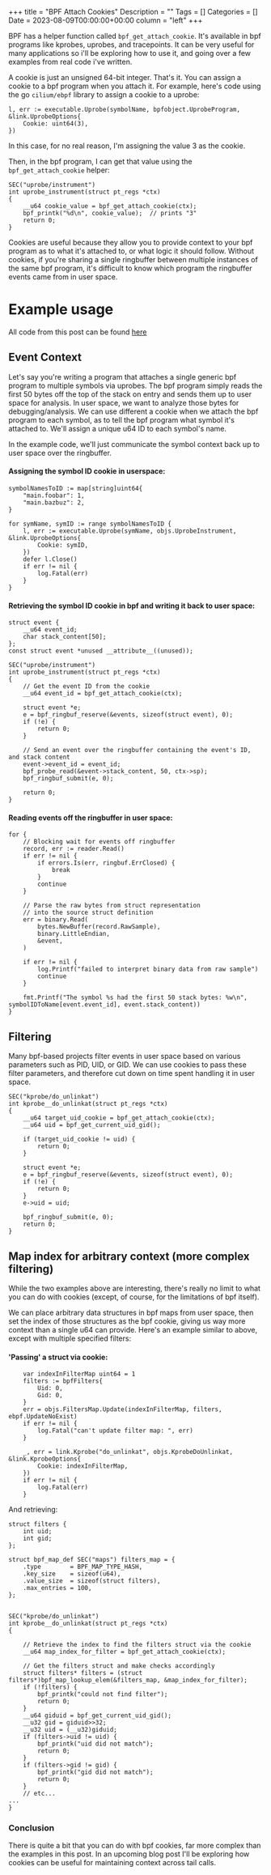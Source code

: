 +++
title = "BPF Attach Cookies"
Description = ""
Tags = []
Categories = []
Date = 2023-08-09T00:00:00+00:00
column = "left"
+++

BPF has a helper function called `bpf_get_attach_cookie`. It's available in bpf programs like kprobes, uprobes, and tracepoints. It can be very useful for many applications so i'll be exploring how to use it, and going over a few examples from real code i've written.

A cookie is just an unsigned 64-bit integer. That's it. You can assign a cookie to a bpf program when you attach it. For example, here's code using the go `cilium/ebpf` library to assign a cookie to a uprobe:

```
l, err := executable.Uprobe(symbolName, bpfobject.UprobeProgram, &link.UprobeOptions{
	Cookie: uint64(3),
})
```

In this case, for no real reason, I'm assigning the value 3 as the cookie.

Then, in the bpf program, I can get that value using the `bpf_get_attach_cookie` helper:

```
SEC("uprobe/instrument")
int uprobe_instrument(struct pt_regs *ctx)
{
    __u64 cookie_value = bpf_get_attach_cookie(ctx);
    bpf_printk("%d\n", cookie_value);  // prints "3"  
    return 0;
}
```

Cookies are useful because they allow you to provide context to your bpf program as to what it's attached to, or what logic it should follow. Without cookies, if you're sharing a single ringbuffer between multiple instances of the same bpf program, it's difficult to know which program the ringbuffer events came from in user space.

# Example usage

All code from this post can be found [here](https://github.com/grantseltzer/bpf-cookie-examples/tree/main/cmd)

## Event Context

Let's say you're writing a program that attaches a single generic bpf program to multiple symbols via uprobes. The bpf program simply reads the first 50 bytes off the top of the stack on entry and sends them up to user space for analysis. In user space, we want to analyze those bytes for debugging/analysis. We can use different a cookie when we attach the bpf program to each symbol, as to tell the bpf program what symbol it's attached to. We'll assign a unique u64 ID to each symbol's name.

In the example code, we'll just communicate the symbol context back up to user space over the ringbuffer.


#### Assigning the symbol ID cookie in userspace:

```
symbolNamesToID := map[string]uint64{
	"main.foobar": 1,
	"main.bazbuz": 2,
}

for symName, symID := range symbolNamesToID {
	l, err := executable.Uprobe(symName, objs.UprobeInstrument, &link.UprobeOptions{
		Cookie: symID,
	})
	defer l.Close()
	if err != nil {
		log.Fatal(err)
	}
}
```

#### Retrieving the symbol ID cookie in bpf and writing it back to user space:

```
struct event {
    __u64 event_id;
    char stack_content[50];
};
const struct event *unused __attribute__((unused));

SEC("uprobe/instrument")
int uprobe_instrument(struct pt_regs *ctx)
{
    // Get the event ID from the cookie
    __u64 event_id = bpf_get_attach_cookie(ctx);

    struct event *e;
    e = bpf_ringbuf_reserve(&events, sizeof(struct event), 0);
    if (!e) {
        return 0;
    }

	// Send an event over the ringbuffer containing the event's ID, and stack content
    event->event_id = event_id;
    bpf_probe_read(&event->stack_content, 50, ctx->sp);
    bpf_ringbuf_submit(e, 0);

    return 0;
}
```

#### Reading events off the ringbuffer in user space:

```
for {
	// Blocking wait for events off ringbuffer
	record, err := reader.Read()
	if err != nil {
		if errors.Is(err, ringbuf.ErrClosed) {
			break
		}
		continue
	}

	// Parse the raw bytes from struct representation
	// into the source struct definition
	err = binary.Read(
		bytes.NewBuffer(record.RawSample),
		binary.LittleEndian,
		&event,
	)

	if err != nil {
		log.Printf("failed to interpret binary data from raw sample")
		continue
	}

	fmt.Printf("The symbol %s had the first 50 stack bytes: %w\n", symbolIDToName[event.event_id], event.stack_content))
}
```

## Filtering

Many bpf-based projects filter events in user space based on various parameters such as PID, UID, or GID. We can use cookies to pass these filter parameters, and therefore cut down on time spent handling it in user space.

```
SEC("kprobe/do_unlinkat")
int kprobe__do_unlinkat(struct pt_regs *ctx)
{
    __u64 target_uid_cookie = bpf_get_attach_cookie(ctx);
    __u64 uid = bpf_get_current_uid_gid();

    if (target_uid_cookie != uid) {
        return 0;
    }

    struct event *e;
    e = bpf_ringbuf_reserve(&events, sizeof(struct event), 0);
    if (!e) {
        return 0;
    }
    e->uid = uid;

    bpf_ringbuf_submit(e, 0);
    return 0;
}
```

## Map index for arbitrary context (more complex filtering)

While the two examples above are interesting, there's really no limit to what you can do with cookies (except, of course, for the limitations of bpf itself).

We can place arbitrary data structures in bpf maps from user space, then set the index of those structures as the bpf cookie, giving us way more context than a single u64 can provide. Here's an example similar to above, except with multiple specified filters:

#### 'Passing' a struct via cookie:

```
	var indexInFilterMap uint64 = 1
	filters := bpfFilters{
		Uid: 0,
		Gid: 0,
	}
	err = objs.FiltersMap.Update(indexInFilterMap, filters, ebpf.UpdateNoExist)
	if err != nil {
		log.Fatal("can't update filter map: ", err)
	}

	_, err = link.Kprobe("do_unlinkat", objs.KprobeDoUnlinkat, &link.KprobeOptions{
		Cookie: indexInFilterMap,
	})
	if err != nil {
		log.Fatal(err)
	}
```

And retrieving: 

```
struct filters {
    int uid;
    int gid;
};

struct bpf_map_def SEC("maps") filters_map = {
	.type        = BPF_MAP_TYPE_HASH,
	.key_size    = sizeof(u64),
	.value_size  = sizeof(struct filters),
	.max_entries = 100, 
};


SEC("kprobe/do_unlinkat")
int kprobe__do_unlinkat(struct pt_regs *ctx)
{

	// Retrieve the index to find the filters struct via the cookie
    __u64 map_index_for_filter = bpf_get_attach_cookie(ctx);

	// Get the filters struct and make checks accordingly
    struct filters* filters = (struct filters*)bpf_map_lookup_elem(&filters_map, &map_index_for_filter);
    if (!filters) {
        bpf_printk("could not find filter");
        return 0;
    }
    __u64 giduid = bpf_get_current_uid_gid();
    __u32 gid = giduid>>32;
    __u32 uid = (__u32)giduid;
    if (filters->uid != uid) {
        bpf_printk("uid did not match");
        return 0;
    }
    if (filters->gid != gid) {
        bpf_printk("gid did not match");
        return 0;
    }
	// etc...
...
}
```

### Conclusion

There is quite a bit that you can do with bpf cookies, far more complex than the examples in this post. In an upcoming blog post I'll be exploring how cookies can be useful for maintaining context across tail calls.
